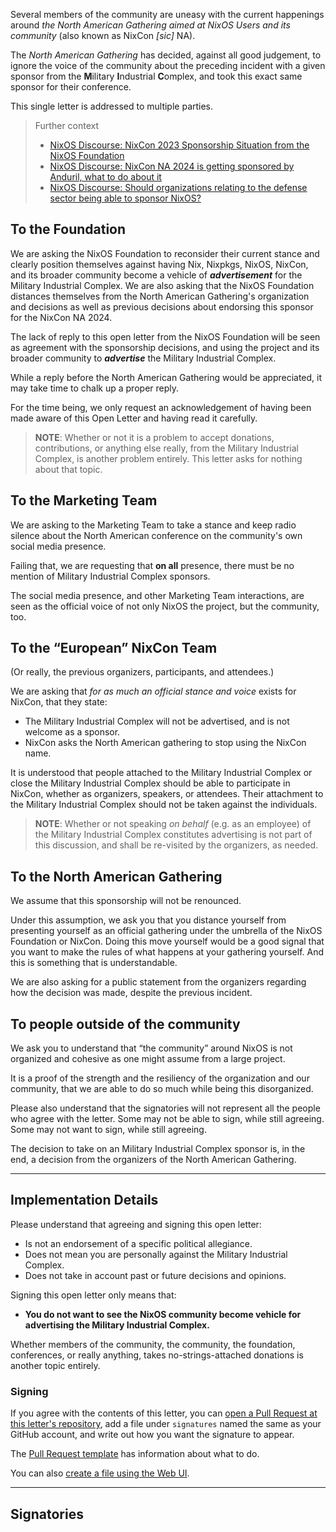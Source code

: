 Several members of the community are uneasy with the current happenings around *the North American Gathering aimed at NixOS Users and its community* (also known as NixCon *[sic]* NA).

The *North American Gathering* has decided, against all good judgement, to ignore the voice of the community about the preceding incident with a given sponsor from the **M**ilitary **I**ndustrial **C**omplex, and took this exact same sponsor for their conference.

This single letter is addressed to multiple parties.

> Further context
> 
>  * [NixOS Discourse: NixCon 2023 Sponsorship Situation from the NixOS Foundation](https://discourse.nixos.org/t/nixcon-2023-sponsorship-situation-from-the-nixos-foundation/33583)
>  * [NixOS Discourse: NixCon NA 2024 is getting sponsored by Anduril, what to do about it](https://discourse.nixos.org/t/nixcon-na-2024-is-getting-sponsored-by-anduril-what-to-do-about-it/41258)
>  * [NixOS Discourse: Should organizations relating to the defense sector being able to sponsor NixOS? ](https://discourse.nixos.org/t/should-organizations-relating-to-the-defense-sector-being-able-to-sponsor-nixos/41252)


## To the Foundation

We are asking the NixOS Foundation to reconsider their current stance and clearly position themselves against having Nix, Nixpkgs, NixOS, NixCon, and its broader community become a vehicle of ***advertisement*** for the Military Industrial Complex.
We are also asking that the NixOS Foundation distances themselves from the North American Gathering's organization and decisions as well as previous decisions about endorsing this sponsor for the NixCon NA 2024.

The lack of reply to this open letter from the NixOS Foundation will be seen as agreement with the sponsorship decisions, and using the project and its broader community to ***advertise*** the Military Industrial Complex.

While a reply before the North American Gathering would be appreciated, it may take time to chalk up a proper reply.

For the time being, we only request an acknowledgement of having been made aware of this Open Letter and having read it carefully.

> **NOTE**: Whether or not it is a problem to accept donations, contributions, or anything else really, from the Military Industrial Complex, is another problem entirely.
> This letter asks for nothing about that topic.


## To the Marketing Team

We are asking to the Marketing Team to take a stance and keep radio silence about the North American conference on the community's own social media presence.

Failing that, we are requesting that **on all** presence, there must be no mention of Military Industrial Complex sponsors.

The social media presence, and other Marketing Team interactions, are seen as the official voice of not only NixOS the project, but the community, too.


## To the “European” NixCon Team

(Or really, the previous organizers, participants, and attendees.)

We are asking that *for as much an official stance and voice* exists for NixCon, that they state:

 - The Military Industrial Complex will not be advertised, and is not welcome as a sponsor.
 - NixCon asks the North American gathering to stop using the NixCon name.

It is understood that people attached to the Military Industrial Complex or close the Military Industrial Complex should be able to participate in NixCon, whether as organizers, speakers, or attendees.
Their attachment to the Military Industrial Complex should not be taken against the individuals.

> **NOTE**: Whether or not speaking *on behalf* (e.g. as an employee) of the Military Industrial Complex constitutes advertising is not part of this discussion, and shall be re-visited by the organizers, as needed.


## To the North American Gathering

We assume that this sponsorship will not be renounced.

Under this assumption, we ask you that you distance yourself from presenting yourself as an official gathering under the umbrella of the NixOS Foundation or NixCon.
Doing this move yourself would be a good signal that you want to make the rules of what happens at your gathering yourself.
And this is something that is understandable.

We are also asking for a public statement from the organizers regarding how the decision was made, despite the previous incident.


## To people outside of the community

We ask you to understand that “the community” around NixOS is not organized and cohesive as one might assume from a large project.

It is a proof of the strength and the resiliency of the organization and our community, that we are able to do so much while being this disorganized.

Please also understand that the signatories will not represent all the people who agree with the letter.
Some may not be able to sign, while still agreeing.
Some may not want to sign, while still agreeing.

The decision to take on an Military Industrial Complex sponsor is, in the end, a decision from the organizers of the North American Gathering.


* * *

## Implementation Details

Please understand that agreeing and signing this open letter:

 - Is not an endorsement of a specific political allegiance.
 - Does not mean you are personally against the Military Industrial Complex.
 - Does not take in account past or future decisions and opinions.

Signing this open letter only means that:

 * **You do not want to see the NixOS community become vehicle for advertising the Military Industrial Complex.**

Whether members of the community, the community, the foundation, conferences, or really anything, takes no-strings-attached donations is another topic entirely.


### Signing

If you agree with the contents of this letter, you can [open a Pull Request at this letter's repository](https://github.com/NixOS-Users-Against-MIC-Sponsorship/NixOS-Users-Against-MIC-Sponsorship.github.io/pulls), add a file under `signatures` named the same as your GitHub account, and write out how you want the signature to appear.

The [Pull Request template](https://github.com/NixOS-Users-Against-MIC-Sponsorship/NixOS-Users-Against-MIC-Sponsorship.github.io/blob/letter/.github/PULL_REQUEST_TEMPLATE.md) has information about what to do.

You can also [create a file using the Web UI](https://github.com/NixOS-Users-Against-MIC-Sponsorship/NixOS-Users-Against-MIC-Sponsorship.github.io/new/letter/signatures/).


* * *

## Signatories

<!-- ... -->
